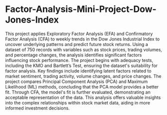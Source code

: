 # Factor-Analysis-Mini-Project-Dow-Jones-Index
This project applies Exploratory Factor Analysis (EFA) and Confirmatory Factor Analysis (CFA) to weekly trends in the Dow Jones Industrial Index to uncover underlying patterns and predict future stock returns. Using a dataset of 750 records with variables such as stock prices, trading volumes, and percentage changes, the analysis identifies significant factors influencing stock performance. The project begins with adequacy tests, including the KMO and Bartlett’s Test, ensuring the dataset's suitability for factor analysis. Key findings include identifying latent factors related to market sentiment, trading activity, volume changes, and price changes. The project compares Principal Component Analysis (PCA) and Maximum Likelihood (ML) methods, concluding that the PCA model provides a better fit. Through CFA, the model's fit is further evaluated, demonstrating an acceptable representation of the data. This analysis offers valuable insights into the complex relationships within stock market data, aiding in more informed investment decisions.

